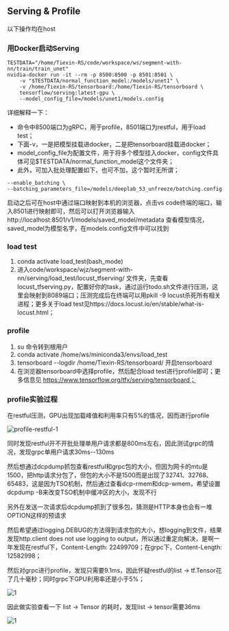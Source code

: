 ## Serving & Profile 

以下操作均在host

### 用Docker启动Serving 
``` shell
TESTDATA="/home/Tiexin-RS/code/workspace/ws/segment-with-nn/train/train_unet"
nvidia-docker run -it --rm -p 8500:8500 -p 8501:8501 \
    -v "$TESTDATA/normal_function_model:/models/unet1" \
    -v /home/Tiexin-RS/tensorboard:/home/Tiexin-RS/tensorboard \
    tensorflow/serving:latest-gpu \
    --model_config_file=/models/unet1/models.config
```
详细解释一下：
- 命令中8500端口为gRPC，用于profile，8501端口为restful，用于load test；
- 下面-v，一是把模型挂载进docker，二是把tensorboard挂载进docker；
- model_config_file为配置文件，用于将多个模型挂入docker，config文件具体可见$TESTDATA/normal_function_model这个文件夹；
- 此外，可加入批处理配置如下，也可不加，这个暂时无所谓；
```shell 
--enable_batching \
--batching_parameters_file=/models/deeplab_53_unfreeze/batching.config
```

启动之后可在host中通过端口映射到本机的浏览器，点击vs code终端的端口，输入8501进行映射即可，然后可以打开浏览器输入 http://localhost:8501/v1/models/saved_model/metadata 查看模型情况，saved_model为模型名字，在models.config文件中可以找到

### load test 
1. conda activate load_test(bash_mode)
2. 进入code/workspace/wjz/segment-with-nn/serving/load_test/locust_tfserving/ 文件夹，先查看locust_tfserving.py，配置好你的task，通过运行todo.sh文件进行压测，这里会映射到8089端口；压测完成后在终端可以用pkill -9 locust杀死所有相关进程；更多关于load test见https://docs.locust.io/en/stable/what-is-locust.html；

### profile
1. su 命令转到根用户
2. conda activate /home/ws/miniconda3/envs/load_test
3. tensorboard --logdir /home/Tiexin-RS/tensorboard/ 开启tensorboard
4. 在浏览器tensorboard中选择profile，然后配合load test进行profile即可；更多信息见 https://www.tensorflow.org/tfx/serving/tensorboard；

### profile实验过程

在restful压测，GPU出现加载峰值和利用率只有5%的情况，因而进行profile

![profile-restful-1](https://github.com/teamwong111/Image-set/blob/main/img/20210524143934.png)

同时发现restful开不开批处理单用户请求都是800ms左右，因此测试grpc的情况，发现grpc单用户请求30ms--130ms

然后想通过dcpdump抓包查看restful和grpc包的大小，但因为网卡的mtu是1500，把http请求分包了，但包的大小不是1500而是出现了32741、32768、65483，这是因为TSO机制，然后通过查看dcp-rmem和dcp-wmem，希望设置dcpdump -B来改变TSO机制中缓冲区的大小，发现不行

另外在发送一次请求后dcpdump抓到了很多包，猜测是HTTP本身也会有一堆OPTION这样的预请求

然后希望通过logging.DEBUG的方法得到请求包的大小，想logging到文件，结果发现http.client does not use logging to output，所以通过重定向解决，是啊一年发现在restful下，Content-Length: 22499709；在grpc下，Content-Length: 12582998；

然后对grpc进行profile，发现只需要9.1ms，因此怀疑restful的list -> tf.Tensor花了几十毫秒；同时grpc下GPU利用率还是小于5%；

![1](https://github.com/teamwong111/Image-set/blob/main/img/profile-grpc-timeline.png)

因此做实验查看一下 list -> Tensor 的耗时，发现list -> tensor需要36ms

![1](https://github.com/teamwong111/Image-set/blob/main/img/list-tensor-timeline.png)